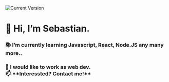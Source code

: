 ![Current Version](https://img.shields.io/badge/Readme-v0.3-1e87e4.svg)


<h1> 👋 Hi, I’m Sebastian. <br> 
<h3> 📚 I’m currently learning Javascript, React, Node.JS any many more.. <br>
<h3> 💞️ I would like to work as web dev.<br>
📫 **Interessted? Contact me!**
